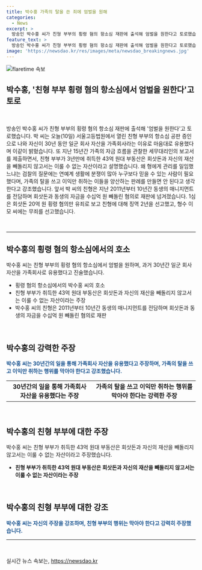 ```yaml
---
title: 박수홍 가족의 탈을 쓴 죄에 엄벌을 원해
categories:
  - News
excerpt: >
  방송인 박수홍 씨가 친형 부부의 횡령 혐의 항소심 재판에 출석해 엄벌을 원한다고 토로했습니다. 박 씨는 오늘(10일) 서울고등법원에서 열린 친형 부부의 항소심 공판 증인으로 나와 자신이 30년 동안 일군 회사 자산을 가족회사라는 이유로 마음대로 유용했다고 밝혔습니다. 또한, 친형 부부가 3년만에 취득한 43억 원대 부동산은 회삿돈과 자신의 재산을 빼돌리지 않고서는 이룰 수 없는 자산이라고 설명했습니다. 박 씨는 검찰의 질문에 대해 가족의 탈을 쓰고 이익만 취하는 이들을 양산하는 판례를 만들면 안 된다고 강조했습니다.
feature_text: >
  방송인 박수홍 씨가 친형 부부의 횡령 혐의 항소심 재판에 출석해 엄벌을 원한다고 토로했습니다. 박 씨는 오늘(10일) 서울고등법원에서 열린 친형 부부의 항소심 공판 증인으로 나와 자신이 30년 동안 일군 회사 자산을 가족회사라는 이유로 마음대로 유용했다고 밝혔습니다. 또한, 친형 부부가 3년만에 취득한 43억 원대 부동산은 회삿돈과 자신의 재산을 빼돌리지 않고서는 이룰 수 없는 자산이라고 설명했습니다. 박 씨는 검찰의 질문에 대해 가족의 탈을 쓰고 이익만 취하는 이들을 양산하는 판례를 만들면 안 된다고 강조했습니다.
image: 'https://newsdao.kr/res/images/meta/newsdao_breakingnews.jpg'
---
```


<p><img src="https://newsdao.kr/res/images/meta/newsdao_breakingnews.jpg" alt="flaretime 속보" /></p>

<h2 data-ke-size="size36">박수홍, '친형 부부 횡령 혐의 항소심에서 엄벌을 원한다'고 토로</h2>

<p data-ke-size="size16">&nbsp;</p>

<p>방송인 박수홍 씨가 친형 부부의 횡령 혐의 항소심 재판에 출석해 '엄벌을 원한다'고 토로했습니다. 박 씨는 오늘(10일) 서울고등법원에서 열린 친형 부부의 항소심 공판 증인으로 나와 자신이 30년 동안 일군 회사 자산을 가족회사라는 이유로 마음대로 유용했다며 이같이 밝혔습니다. 또 지난 15년간 가족의 자금 흐름을 관찰한 세무대리인의 보고서를 제출하면서, 친형 부부가 3년만에 취득한 43억 원대 부동산은 회삿돈과 자신의 재산을 빼돌리지 않고서는 이룰 수 없는 자산이라고 설명했습니다. 왜 형에게 관리를 일임했느냐는 검찰의 질문에는 연예계 생활에 분쟁이 많아 누구보다 믿을 수 있는 사람이 필요했다며, 가족의 탈을 쓰고 이익만 취하는 이들을 양산하는 판례를 만들면 안 된다고 생각한다고 강조했습니다. 앞서 박 씨의 친형은 지난 2011년부터 10년간 동생의 매니지먼트를 전담하며 회삿돈과 동생의 자금을 수십억 원 빼돌린 혐의로 재판에 넘겨졌습니다. 1심은 회삿돈 20억 원 횡령 혐의만 유죄로 보고 친형에 대해 징역 2년을 선고했고, 형수 이 모 씨에는 무죄를 선고했습니다.</p>

<p data-ke-size="size16">&nbsp;</p>

<hr>

<h2 data-ke-size="size26">박수홍의 횡령 혐의 항소심에서의 호소</h2>

<p data-ke-size="size16">박수홍 씨는 친형 부부의 횡령 혐의 항소심에서 엄벌을 원하며, 과거 30년간 일군 회사 자산을 가족회사로 유용했다고 진술했습니다.</p>

<ul>
  <li>횡령 혐의 항소심에서의 박수홍 씨의 호소</li>
  <li>친형 부부가 취득한 43억 원대 부동산은 회삿돈과 자신의 재산을 빼돌리지 않고서는 이룰 수 없는 자산이라는 주장</b>
  <li>박수홍 씨의 친형은 2011년부터 10년간 동생의 매니지먼트를 전담하며 회삿돈과 동생의 자금을 수십억 원 빼돌린 혐의로 재판</li>
</ul>

<p data-ke-size="size16">&nbsp;</p>

<h2 data-ke-size="size26">박수홍의 강력한 주장</h2>

<p data-ke-size="size16"><b><span style="color: #1a5490;">박수홍 씨는 30년간의 일을 통해 가족회사 자산을 유용했다고 주장하며, 가족의 탈을 쓰고 이익만 취하는 행위를 막아야 한다고 강조했습니다.</span></b></p>

<table>
  <tr>
    <td style="text-align: center; height: 17px;"><b>30년간의 일을 통해 가족회사 자산을 유용했다는 주장</b></td>
    <td style="text-align: center; height: 17px;"><b>가족의 탈을 쓰고 이익만 취하는 행위를 막아야 한다는 강력한 주장</b></td>
  </tr>
</table>

<p data-ke-size="size16">&nbsp;</p>

<h2 data-ke-size="size26">박수홍의 친형 부부에 대한 주장</h2>

<p data-ke-size="size16">박수홍 씨는 친형 부부가 취득한 43억 원대 부동산은 회삿돈과 자신의 재산을 빼돌리지 않고서는 이룰 수 없는 자산이라고 주장했습니다.</p>

<ul>
  <li><b>친형 부부가 취득한 43억 원대 부동산은 회삿돈과 자신의 재산을 빼돌리지 않고서는 이룰 수 없는 자산이라는 주장</b></li>
</ul>

<p data-ke-size="size16">&nbsp;</p>

<h2 data-ke-size="size26">박수홍의 친형 부부에 대한 강조</h2>

<p data-ke-size="size16"><b><span style="color: #1a5490;">박수홍 씨는 자신의 주장을 강조하며, 친형 부부의 행위는 막아야 한다고 강력히 주장했습니다.</span></b></p>

<hr>

<p data-ke-size="size16">&nbsp;</p>
실시간 뉴스 속보는, <a href="https://newsdao.kr" rel="dofollow">https://newsdao.kr</a>


